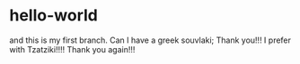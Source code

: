 # hello-world
and this is my first branch. Can I have a greek souvlaki; 
Thank you!!! I prefer with Tzatziki!!!!
Thank you again!!!
